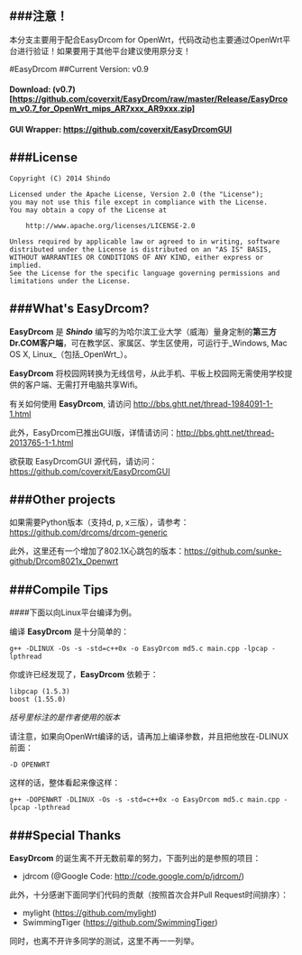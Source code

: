 ###注意！
---
本分支主要用于配合EasyDrcom for OpenWrt，代码改动也主要通过OpenWrt平台进行验证！如果要用于其他平台建议使用原分支！

#EasyDrcom
##Current Version: v0.9

#### Download: (v0.7)[https://github.com/coverxit/EasyDrcom/raw/master/Release/EasyDrcom_v0.7_for_OpenWrt_mips_AR7xxx_AR9xxx.zip]

#### GUI Wrapper: https://github.com/coverxit/EasyDrcomGUI

###License
---
    Copyright (C) 2014 Shindo
    
    Licensed under the Apache License, Version 2.0 (the "License");
    you may not use this file except in compliance with the License.
    You may obtain a copy of the License at
    
        http://www.apache.org/licenses/LICENSE-2.0
        
    Unless required by applicable law or agreed to in writing, software
    distributed under the License is distributed on an "AS IS" BASIS,
    WITHOUT WARRANTIES OR CONDITIONS OF ANY KIND, either express or implied.
    See the License for the specific language governing permissions and
    limitations under the License.

###What's EasyDrcom?
---
**EasyDrcom** 是 **_Shindo_** 编写的为哈尔滨工业大学（威海）量身定制的**第三方Dr.COM客户端**，可在教学区、家属区、学生区使用，可运行于_Windows, Mac OS X, Linux_（包括_OpenWrt_）。 

**EasyDrcom** 将校园网转换为无线信号，从此手机、平板上校园网无需使用学校提供的客户端、无需打开电脑共享Wifi。

有关如何使用 **EasyDrcom**, 请访问 http://bbs.ghtt.net/thread-1984091-1-1.html

此外，EasyDrcom已推出GUI版，详情请访问：http://bbs.ghtt.net/thread-2013765-1-1.html

欲获取 EasyDrcomGUI 源代码，请访问：https://github.com/coverxit/EasyDrcomGUI

###Other projects
---
如果需要Python版本（支持d, p, x三版），请参考：https://github.com/drcoms/drcom-generic

此外，这里还有一个增加了802.1X心跳包的版本：https://github.com/sunke-github/Drcom8021x_Openwrt

###Compile Tips
---
####下面以向Linux平台编译为例。

编译 **EasyDrcom** 是十分简单的：

    g++ -DLINUX -Os -s -std=c++0x -o EasyDrcom md5.c main.cpp -lpcap -lpthread
    
你或许已经发现了，**EasyDrcom** 依赖于：
    
    libpcap (1.5.3)
    boost (1.55.0)

_括号里标注的是作者使用的版本_

请注意，如果向OpenWrt编译的话，请再加上编译参数，并且把他放在-DLINUX前面：
    
    -D OPENWRT
    
这样的话，整体看起来像这样：

    g++ -DOPENWRT -DLINUX -Os -s -std=c++0x -o EasyDrcom md5.c main.cpp -lpcap -lpthread

###Special Thanks
---
**EasyDrcom** 的诞生离不开无数前辈的努力，下面列出的是参照的项目：

* jdrcom (@Google Code: http://code.google.com/p/jdrcom/)

此外，十分感谢下面同学们代码的贡献（按照首次合并Pull Request时间排序）：

* mylight (https://github.com/mylight)
* SwimmingTiger (https://github.com/SwimmingTiger)

同时，也离不开许多同学的测试，这里不再一一列举。
